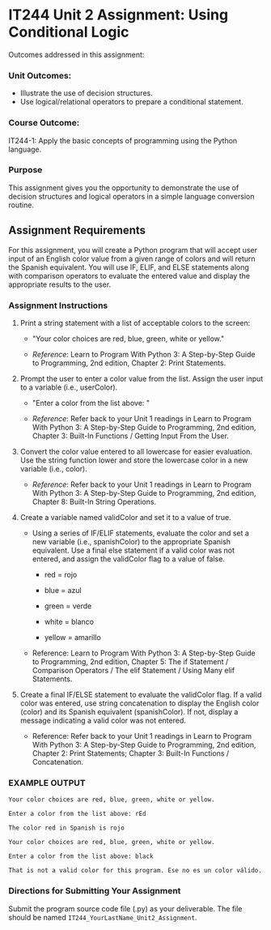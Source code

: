 # IT244 Unit 2 Assignment: Using Conditional Logic

Outcomes addressed in this assignment: 

### Unit Outcomes: 

* Illustrate the use of decision structures.
* Use logical/relational operators to prepare a conditional statement. 

### Course Outcome:

IT244-1: Apply the basic concepts of programming using the Python language. 

### Purpose

This assignment gives you the opportunity to demonstrate the use of decision structures and logical operators in a simple language conversion routine.

## Assignment Requirements

For this assignment, you will create a Python program that will accept user input of an English color value from a given range of colors and will return the Spanish equivalent. You will use IF, ELIF, and ELSE statements along with comparison operators to evaluate the entered value and display the appropriate results to the user.

### Assignment Instructions

1. Print a string statement with a list of acceptable colors to the screen:

	- "Your color choices are red, blue, green, white or yellow."  

    - *Reference*: Learn to Program With Python 3: A Step-by-Step Guide to Programming, 2nd edition, Chapter 2: Print Statements.

2. Prompt the user to enter a color value from the list. Assign the user input to a variable (i.e., userColor).

    - "Enter a color from the list above: "

    - *Reference*: Refer back to your Unit 1 readings in Learn to Program With Python 3: A Step-by-Step Guide to Programming, 2nd edition, Chapter 3: Built-In Functions / Getting Input From the User.

3. Convert the color value entered to all lowercase for easier evaluation. Use the string function lower and store the lowercase color in a new variable (i.e., color).

    - *Reference*: Refer back to your Unit 1 readings in Learn to Program With Python 3: A Step-by-Step Guide to Programming, 2nd edition, Chapter 8: Built-In String Operations.

4. Create a variable named validColor and set it to a value of true.

   -  Using a series of IF/ELIF statements, evaluate the color and set a new variable (i.e., spanishColor) to the appropriate Spanish equivalent. Use a final else statement if a valid color was not entered, and assign the validColor flag to a value of false.

    	- red = rojo

    	- blue = azul

    	- green = verde

    	- white = blanco

    	- yellow = amarillo

    - Reference: Learn to Program With Python 3: A Step-by-Step Guide to Programming, 2nd edition, Chapter 5: The if Statement / Comparison Operators / The elif Statement / Using Many elif Statements.

5. Create a final IF/ELSE statement to evaluate the validColor flag. If a valid color was entered, use string concatenation to display the English color (color) and its Spanish equivalent (spanishColor). If not, display a message indicating a valid color was not entered.

    - Reference: Refer back to your Unit 1 readings in Learn to Program With Python 3: A Step-by-Step Guide to Programming, 2nd edition, Chapter 2: Print Statements; Chapter 3: Built-In Functions / Concatenation.

###     EXAMPLE OUTPUT

    Your color choices are red, blue, green, white or yellow.

    Enter a color from the list above: rEd

    The color red in Spanish is rojo

    Your color choices are red, blue, green, white or yellow.

    Enter a color from the list above: black

    That is not a valid color for this program. Ese no es un color válido.

### Directions for Submitting Your Assignment

Submit the program source code file (.py) as your deliverable. The file should be named `IT244_YourLastName_Unit2_Assignment`.